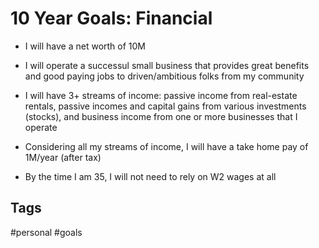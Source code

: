 # 10 Year Goals: Financial

* I will have a net worth of 10M

* I will operate a successul small business that provides great benefits and
  good paying jobs to driven/ambitious folks from my community

* I will have 3+ streams of income: passive income from real-estate rentals, 
  passive incomes and capital gains from various investments (stocks), and
  business income from one or more businesses that I operate

* Considering all my streams of income, I will have a take home pay of 1M/year
  (after tax)

* By the time I am 35, I will not need to rely on W2 wages at all

## Tags
#personal #goals
